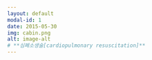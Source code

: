 ```yaml
---
layout: default
modal-id: 1
date: 2015-05-30
img: cabin.png
alt: image-alt
# **심폐소생술[cardiopulmonary resuscitation]**
---
```



